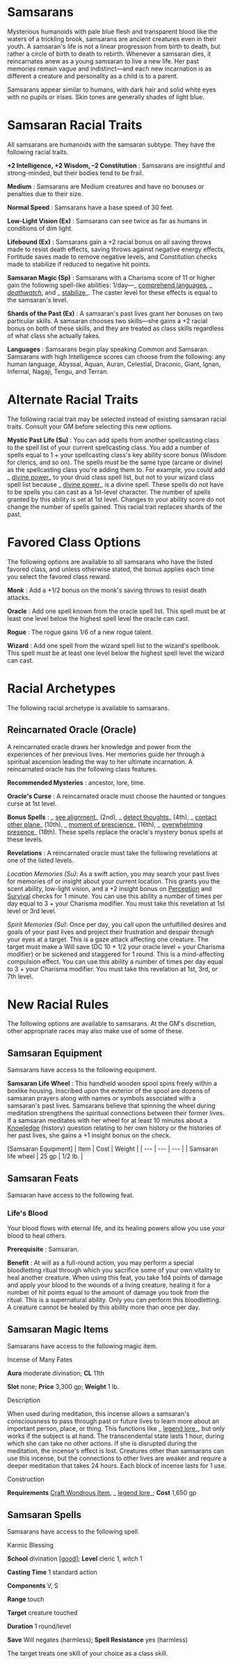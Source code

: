 # Samsarans

Mysterious humanoids with pale blue flesh and transparent blood like the waters of a trickling brook, samsarans are ancient creatures even in their youth. A samsaran's life is not a linear progression from birth to death, but rather a circle of birth to death to rebirth. Whenever a samsaran dies, it reincarnates anew as a young samsaran to live a new life. Her past memories remain vague and indistinct—and each new incarnation is as different a creature and personality as a child is to a parent.

Samsarans appear similar to humans, with dark hair and solid white eyes with no pupils or irises. Skin tones are generally shades of light blue.

# Samsaran Racial Traits 

All samsarans are humanoids with the samsaran subtype. They have the following racial traits.

**+2 Intelligence, +2 Wisdom, –2 Constitution** : Samsarans are insightful and strong-minded, but their bodies tend to be frail.

**Medium** : Samsarans are Medium creatures and have no bonuses or penalties due to their size.

**Normal Speed** : Samsarans have a base speed of 30 feet.

**Low-Light Vision (Ex)** : Samsarans can see twice as far as humans in conditions of dim light.

**Lifebound (Ex)** : Samsarans gain a +2 racial bonus on all saving throws made to resist death effects, saving throws against negative energy effects, Fortitude saves made to remove negative levels, and Constitution checks made to stabilize if reduced to negative hit points.

**Samsaran Magic (Sp)** : Samsarans with a Charisma score of 11 or higher gain the following spell-like abilities: 1/day—_ [comprehend languages](/pathfinderRPG/prd/spells/comprehendLanguages.html#_comprehend-languages)_, _ [deathwatch](/pathfinderRPG/prd/spells/deathwatch.html#_deathwatch)_, and _ [stabilize](/pathfinderRPG/prd/spells/stabilize.html#_stabilize)_. The caster level for these effects is equal to the samsaran's level.

**Shards of the Past (Ex)** : A samsaran's past lives grant her bonuses on two particular skills. A samsaran chooses two skills—she gains a +2 racial bonus on both of these skills, and they are treated as class skills regardless of what class she actually takes.

**Languages** : Samsarans begin play speaking Common and Samsaran. Samsarans with high Intelligence scores can choose from the following: any human language, Abyssal, Aquan, Auran, Celestial, Draconic, Giant, Ignan, Infernal, Nagaji, Tengu, and Terran.

# Alternate Racial Traits

The following racial trait may be selected instead of existing samsaran racial traits. Consult your GM before selecting this new options.

**Mystic Past Life (Su)** : You can add spells from another spellcasting class to the spell list of your current spellcasting class. You add a number of spells equal to 1 + your spellcasting class's key ability score bonus (Wisdom for clerics, and so on). The spells must be the same type (arcane or divine) as the spellcasting class you're adding them to. For example, you could add _ [divine power](/pathfinderRPG/prd/spells/divinePower.html#_divine-power)_ to your druid class spell list, but not to your wizard class spell list because _ [divine power](/pathfinderRPG/prd/spells/divinePower.html#_divine-power)_ is a divine spell. These spells do not have to be spells you can cast as a 1st-level character. The number of spells granted by this ability is set at 1st level. Changes to your ability score do not change the number of spells gained. This racial trait replaces shards of the past.

# Favored Class Options

The following options are available to all samsarans who have the listed favored class, and unless otherwise stated, the bonus applies each time you select the favored class reward.

**Monk** : Add a +1/2 bonus on the monk's saving throws to resist death attacks.

**Oracle** : Add one spell known from the oracle spell list. This spell must be at least one level below the highest spell level the oracle can cast.

**Rogue** : The rogue gains 1/6 of a new rogue talent.

**Wizard** : Add one spell from the wizard spell list to the wizard's spellbook. This spell must be at least one level below the highest spell level the wizard can cast.

# Racial Archetypes

The following racial archetype is available to samsarans.

## Reincarnated Oracle (Oracle)

A reincarnated oracle draws her knowledge and power from the experiences of her previous lives. Her memories guide her through a spiritual ascension leading the way to her ultimate incarnation. A reincarnated oracle has the following class features.

**Recommended Mysteries** : ancestor, lore, time.

**Oracle's Curse** : A reincarnated oracle must choose the haunted or tongues curse at 1st level.

**Bonus Spells** : _ [see alignment](/pathfinderRPG/prd/ultimateCombat/spells/seeAlignment.html#_see-alignment)_ (2nd), _ [detect thoughts](/pathfinderRPG/prd/spells/detectThoughts.html#_detect-thoughts)_ (4th), _ [contact other plane](/pathfinderRPG/prd/spells/contactOtherPlane.html#_contact-other-plane)_ (10th), _ [moment of prescience](/pathfinderRPG/prd/spells/momentOfPrescience.html#_moment-of-prescience)_ (16th), _ [overwhelming presence](/pathfinderRPG/prd/ultimateMagic/spells/overwhelmingPresence.html#_overwhelming-presence)_ (18th). These spells replace the oracle's mystery bonus spells at these levels.

**Revelations** : A reincarnated oracle must take the following revelations at one of the listed levels.

_Location Memories (Su)_: As a swift action, you may search your past lives for memories of or insight about your current location. This grants you the scent ability, low-light vision, and a +2 insight bonus on [Perception](/pathfinderRPG/prd/skills/perception.html#_perception) and [Survival](/pathfinderRPG/prd/skills/survival.html#_survival) checks for 1 minute. You can use this ability a number of times per day equal to 3 + your Charisma modifier. You must take this revelation at 1st level or 3rd level.

_Spirit Memories (Su)_: Once per day, you call upon the unfulfilled desires and goals of your past lives and project their frustration and despair through your eyes at a target. This is a gaze attack affecting one creature. The target must make a Will save (DC 10 + 1/2 your oracle level + your Charisma modifier) or be sickened and staggered for 1 round. This is a mind-affecting compulsion effect. You can use this ability a number of times per day equal to 3 + your Charisma modifier. You must take this revelation at 1st, 3rd, or 7th level.

# New Racial Rules

The following options are available to samsarans. At the GM's discretion, other appropriate races may also make use of some of these.

## Samsaran Equipment

Samsarans have access to the following equipment.

**Samsaran Life Wheel** : This handheld wooden spool spins freely within a boxlike housing. Inscribed upon the exterior of the spool are dozens of samsaran prayers along with names or symbols associated with a samsaran's past lives. Samsarans believe that spinning the wheel during meditation strengthens the spiritual connections between their former lives. If a samsaran meditates with her wheel for at least 10 minutes about a [Knowledge](/pathfinderRPG/prd/skills/knowledge.html#_knowledge) (history) question relating to her own history or the histories of her past lives, she gains a +1 insight bonus on the check.

[Samsaran Equipment]
| Item | Cost | Weight |
| --- | --- | --- |
| Samsaran life wheel | 25 gp | 1/2 lb. |

## Samsaran Feats

Samsaran have access to the following feat.

### Life's Blood

Your blood flows with eternal life, and its healing powers allow you use your blood to heal others.

**Prerequisite** : Samsaran.

**Benefit** : At will as a full-round action, you may perform a special bloodletting ritual through which you sacrifice some of your own vitality to heal another creature. When using this feat, you take 1d4 points of damage and apply your blood to the wounds of a living creature, healing it for a number of hit points equal to the amount of damage you took from the ritual. This is a supernatural ability. Only you can perform this bloodletting. A creature cannot be healed by this ability more than once per day.

## Samsaran Magic Items

Samsarans have access to the following magic item.

Incense of Many Fates

**Aura** moderate divination; **CL** 11th

**Slot** none; **Price** 3,300 gp; **Weight** 1 lb.

Description

When used during meditation, this incense allows a samsaran's consciousness to pass through past or future lives to learn more about an important person, place, or thing. This functions like _ [legend lore](/pathfinderRPG/prd/spells/legendLore.html#_legend-lore)_, but only works if the subject is at hand. The transcendental state lasts 1 hour, during which she can take no other actions. If she is disrupted during the meditation, the incense's effect is lost. Creatures other than samsarans can use this incense, but the connections to other lives are weaker and require a deeper meditation that takes 24 hours. Each block of incense lasts for 1 use.

Construction

**Requirements** [Craft Wondrous Item](/pathfinderRPG/prd/feats.html#_craft-wondrous-item), _ [legend lore](/pathfinderRPG/prd/spells/legendLore.html#_legend-lore)_; **Cost** 1,650 gp

## Samsaran Spells

Samsarans have access to the following spell.

Karmic Blessing

**School** divination [[good](/pathfinderRPG/prd/monsters/creatureTypes.html#_good-subtype)]; **Level** cleric 1, witch 1

**Casting Time** 1 standard action

**Components** V, S

**Range** touch

**Target** creature touched

**Duration** 1 round/level

**Save** Will negates (harmless); **Spell Resistance** yes (harmless)

The target treats one skill of your choice as a class skill.

